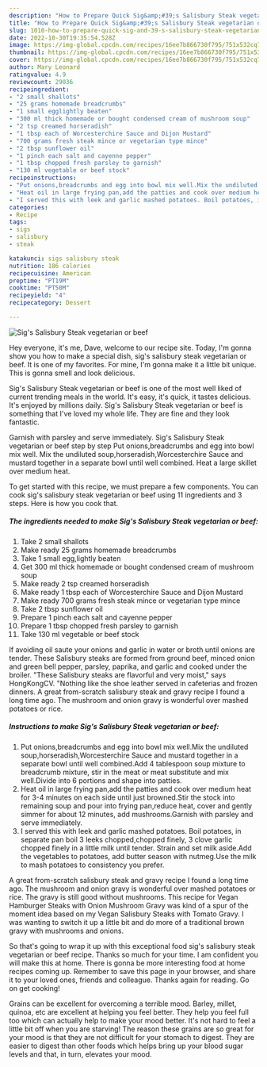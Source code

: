 ```yaml
---
description: "How to Prepare Quick Sig&amp;#39;s Salisbury Steak vegetarian or beef"
title: "How to Prepare Quick Sig&amp;#39;s Salisbury Steak vegetarian or beef"
slug: 1010-how-to-prepare-quick-sig-and-39-s-salisbury-steak-vegetarian-or-beef
date: 2022-10-30T19:35:54.528Z
image: https://img-global.cpcdn.com/recipes/16ee7b866730f795/751x532cq70/sigs-salisbury-steak-vegetarian-or-beef-recipe-main-photo.jpg
thumbnail: https://img-global.cpcdn.com/recipes/16ee7b866730f795/751x532cq70/sigs-salisbury-steak-vegetarian-or-beef-recipe-main-photo.jpg
cover: https://img-global.cpcdn.com/recipes/16ee7b866730f795/751x532cq70/sigs-salisbury-steak-vegetarian-or-beef-recipe-main-photo.jpg
author: Mary Leonard
ratingvalue: 4.9
reviewcount: 29036
recipeingredient:
- "2 small shallots"
- "25 grams homemade breadcrumbs"
- "1 small egglightly beaten"
- "300 ml thick homemade or bought condensed cream of mushroom soup"
- "2 tsp creamed horseradish"
- "1 tbsp each of Worcesterchire Sauce and Dijon Mustard"
- "700 grams fresh steak mince or vegetarian type mince"
- "2 tbsp sunflower oil"
- "1 pinch each salt and cayenne pepper"
- "1 tbsp chopped fresh parsley to garnish"
- "130 ml vegetable or beef stock"
recipeinstructions:
- "Put onions,breadcrumbs and egg into bowl mix well.Mix the undiluted soup,horseradish,Worcesterchire Sauce and mustard together in a separate bowl until well combined.Add 4 tablespoon soup mixture to breadcrumb mixture, stir in the meat or meat substitute and mix well.Divide into 6 portions and shape into patties."
- "Heat oil in large frying pan,add the patties and cook over medium heat for 3-4 minutes on each side until just browned.Stir the stock into remaining soup and pour into frying pan,reduce heat, cover and gently simmer for about 12 minutes, add mushrooms.Garnish with parsley and serve immediately."
- "I served this with leek and garlic mashed potatoes. Boil potatoes, in separate pan boil 3 leeks chopped,chopped finely, 3 clove garlic chopped finely in a little milk until tender. Strain and set milk aside.Add the vegetables to potatoes, add butter season with nutmeg.Use the milk to mash potatoes to consistency you prefer."
categories:
- Recipe
tags:
- sigs
- salisbury
- steak

katakunci: sigs salisbury steak 
nutrition: 186 calories
recipecuisine: American
preptime: "PT19M"
cooktime: "PT50M"
recipeyield: "4"
recipecategory: Dessert

---
```



![Sig&#39;s Salisbury Steak vegetarian or beef](https://img-global.cpcdn.com/recipes/16ee7b866730f795/751x532cq70/sigs-salisbury-steak-vegetarian-or-beef-recipe-main-photo.jpg)

Hey everyone, it's me, Dave, welcome to our recipe site. Today, I'm gonna show you how to make a special dish, sig&#39;s salisbury steak vegetarian or beef. It is one of my favorites. For mine, I'm gonna make it a little bit unique. This is gonna smell and look delicious.

Sig&#39;s Salisbury Steak vegetarian or beef is one of the most well liked of current trending meals in the world. It's easy, it's quick, it tastes delicious. It's enjoyed by millions daily. Sig&#39;s Salisbury Steak vegetarian or beef is something that I've loved my whole life. They are fine and they look fantastic.

Garnish with parsley and serve immediately. Sig&#39;s Salisbury Steak vegetarian or beef step by step Put onions,breadcrumbs and egg into bowl mix well. Mix the undiluted soup,horseradish,Worcesterchire Sauce and mustard together in a separate bowl until well combined. Heat a large skillet over medium heat.


To get started with this recipe, we must prepare a few components. You can cook sig&#39;s salisbury steak vegetarian or beef using 11 ingredients and 3 steps. Here is how you cook that.

<!--inarticleads1-->

##### The ingredients needed to make Sig&#39;s Salisbury Steak vegetarian or beef:

1. Take 2 small shallots
1. Make ready 25 grams homemade breadcrumbs
1. Take 1 small egg,lightly beaten
1. Get 300 ml thick homemade or bought condensed cream of mushroom soup
1. Make ready 2 tsp creamed horseradish
1. Make ready 1 tbsp each of Worcesterchire Sauce and Dijon Mustard
1. Make ready 700 grams fresh steak mince or vegetarian type mince
1. Take 2 tbsp sunflower oil
1. Prepare 1 pinch each salt and cayenne pepper
1. Prepare 1 tbsp chopped fresh parsley to garnish
1. Take 130 ml vegetable or beef stock


If avoiding oil saute your onions and garlic in water or broth until onions are tender. These Salisbury steaks are formed from ground beef, minced onion and green bell pepper, parsley, paprika, and garlic and cooked under the broiler. &#34;These Salisbury steaks are flavorful and very moist,&#34; says HongKongCV. &#34;Nothing like the shoe leather served in cafeterias and frozen dinners. A great from-scratch salisbury steak and gravy recipe I found a long time ago. The mushroom and onion gravy is wonderful over mashed potatoes or rice. 

<!--inarticleads2-->

##### Instructions to make Sig&#39;s Salisbury Steak vegetarian or beef:

1. Put onions,breadcrumbs and egg into bowl mix well.Mix the undiluted soup,horseradish,Worcesterchire Sauce and mustard together in a separate bowl until well combined.Add 4 tablespoon soup mixture to breadcrumb mixture, stir in the meat or meat substitute and mix well.Divide into 6 portions and shape into patties.
1. Heat oil in large frying pan,add the patties and cook over medium heat for 3-4 minutes on each side until just browned.Stir the stock into remaining soup and pour into frying pan,reduce heat, cover and gently simmer for about 12 minutes, add mushrooms.Garnish with parsley and serve immediately.
1. I served this with leek and garlic mashed potatoes. Boil potatoes, in separate pan boil 3 leeks chopped,chopped finely, 3 clove garlic chopped finely in a little milk until tender. Strain and set milk aside.Add the vegetables to potatoes, add butter season with nutmeg.Use the milk to mash potatoes to consistency you prefer.


A great from-scratch salisbury steak and gravy recipe I found a long time ago. The mushroom and onion gravy is wonderful over mashed potatoes or rice. The gravy is still good without mushrooms. This recipe for Vegan Hamburger Steaks with Onion Mushroom Gravy was kind of a spur of the moment idea based on my Vegan Salisbury Steaks with Tomato Gravy. I was wanting to switch it up a little bit and do more of a traditional brown gravy with mushrooms and onions. 

So that's going to wrap it up with this exceptional food sig&#39;s salisbury steak vegetarian or beef recipe. Thanks so much for your time. I am confident you will make this at home. There is gonna be more interesting food at home recipes coming up. Remember to save this page in your browser, and share it to your loved ones, friends and colleague. Thanks again for reading. Go on get cooking!

Grains can be excellent for overcoming a terrible mood. Barley, millet, quinoa, etc are excellent at helping you feel better. They help you feel full too which can actually help to make your mood better. It's not hard to feel a little bit off when you are starving! The reason these grains are so great for your mood is that they are not difficult for your stomach to digest. They are easier to digest than other foods which helps bring up your blood sugar levels and that, in turn, elevates your mood.
